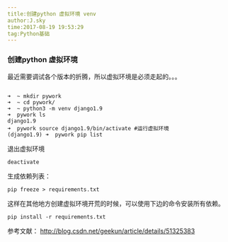 ```yaml
---
title:创建python 虚拟环境 venv
author:J.sky
time:2017-08-19 19:53:29
tag:Python基础
---
```


### 创建python 虚拟环境

最近需要调试各个版本的折腾，所以虚拟环境是必须走起的。。。
<pre><code>
➜  ~ mkdir pywork
➜  ~ cd pywork/
➜  ~ python3 -m venv django1.9
➜  pywork ls
django1.9
➜  pywork source django1.9/bin/activate #运行虚拟环境
(django1.9) ➜  pywork pip list
</code></pre>

退出虚拟环境

    deactivate

生成依赖列表：

    pip freeze > requirements.txt

这样在其他地方创建虚拟环境开荒的时候，可以使用下边的命令安装所有依赖。

    pip install -r requirements.txt




参考文献：
http://blog.csdn.net/geekun/article/details/51325383